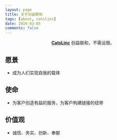 ```yaml
---
layout: page
title: 关于创益联和
tags: [about, catslinc]
date: 2019-03-05
comments: false
---
```

    
<center><a href="http://catslinc"><b>CatsLinc</b></a> 创益联和，不需设限。</center>

## 愿景
* 成为人们实现自我的载体

## 使命

* 为客户创造有益的服务，为客户构建链接的纽带

## 价值观

* 诚信、务实、创新、奉献


